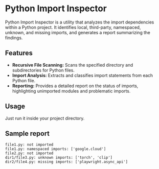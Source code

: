 # Python Import Inspector

Python Import Inspector is a utility that analyzes the import dependencies within a Python project. It identifies local, third-party, namespaced, unknown, and missing imports, and generates a report summarizing the findings.

## Features

- **Recursive File Scanning:** Scans the specified directory and subdirectories for Python files.
- **Import Analysis:** Extracts and classifies import statements from each Python file.
- **Reporting:** Provides a detailed report on the status of imports, highlighting unimported modules and problematic imports.

## Usage

Just run it inside your project directory.

## Sample report

```
file1.py: not imported
file1.py: namespaced imports: ['google.cloud']
file2.py: not imported
dir1/file3.py: unknown imports: ['torch', 'clip']
dir2/file4.py: missing imports: ['playwright.async_api']
```
